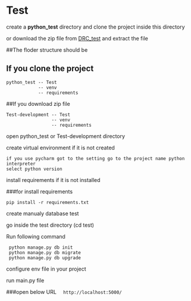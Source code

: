 # Test


create a <b>python_test</b> directory and clone the project inside this directory

or
download the zip file from [DRC_test](https://codeload.github.com/R1408/Test/zip/develop)
and extract the file

##The floder structure should be
## If you clone the project
```
python_test -- Test
            -- venv
            -- requirements
```
##If you download zip file
```
Test-development -- Test
                 -- venv
                 -- requirements
```
open python_test or Test-development directory

create virtual environment if it is not created
```
if you use pycharm got to the setting go to the project name python interpreter
select python version

```
install requirements if it is not installed

###for install requirements
```
pip install -r requirements.txt
```

create manualy database test

go inside the test directory (cd test)

Run following command
```
 python manage.py db init
 python manage.py db migrate
 python manage.py db upgrade
```

configure env file in your project

run main.py file

###open below URL 
```  http://localhost:5000/```